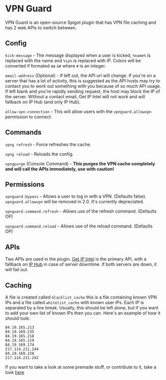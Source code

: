 # VPN Guard
VPN Guard is an open-source Spigot plugin that has VPN file caching and has 2 web APIs to switch between.

## Config
`kick-message` - The message displayed when a user is kicked, `%name%` is replaced with the name and `%ip%` is replaced with IP. Colors will be converted if formated as `&#` where `#` is an integer.

`email-address` (Optional) - If left out, the API url will change. If you're on a server that has a lot of activity, this is suggested as the API hosts may try to contact you to work out something with you because of so much API usage. If left blank and you're rapidly sending request, the host may block the IP of the server. Without a contact email, Get IP Intel will not work and will fallback on IP Hub (and only IP Hub).

`allow-vpn-connection` - This will allow users with the `vpnguard.allowvpn` permission to connect.

## Commands
`vpng refresh` - Force refreshes the cache.

`vpng reload` - Reloads the config.

`vpngpurge` (Console Command) - **This purges the VPN cache completely and will call the APIs immediately, use with caution!**

## Permissions
`vpnguard.bypass` - Allows a user to log in with a VPN. (Defaults false). `vpnguard.allowvpn` will be removed in 2.0. It's currently depreciated.

`vpnguard.command.refresh` - Allows use of the refresh command. (Defaults OP)

`vpnguard.command.reload` - Allows use of the reload command. (Defaults OP)

## APIs
Two APIs are used in the plugin.
[Get IP Intel](https://getipintel.net/) is the primary API, with a fallback on [IP Hub](https://iphub.info/) in case of server downtime. If both servers are down, it will fail out.

## Caching
A file is created called `blacklist_cache` this is a file containing known VPN IPs and a file called `whitelist_cache` with known user IPs. Each IP is separated by a line break. Usually, this should be left alone, but if you want to add your own list of known IPs then you can. Here's an example of how it should look:
```
84.19.165.213
84.19.169.235
84.19.165.218
84.19.165.219
84.19.169.174
217.114.211.244
84.19.169.228
217.114.211.242
```

If you want to take a look at some premade stuff, or contribute to it, take a look [here](https://github.com/MatthewSH/VPNGuard-IP-List)
